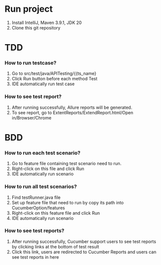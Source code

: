 # Run project
  1. Install IntelliJ, Maven 3.9.1, JDK 20
  2. Clone this git repository
  
# TDD
### How to run testcase?
  1. Go to src/test/java/APITesting/{{ts_name}
  2. Click Run button before each method Test
  3. IDE automatically run test case
### How to see test report?
  1. After running successfully, Allure reports will be generated.
  2. To see report, go to ExtentReports/ExtendReport.html/Open in/Browser/Chrome
  
  
# BDD
### How to run each test scenario?
  1. Go to feature file containing test scenario need to run.
  2. Right-click on this file and click Run
  3. IDE automatically run scenario

### How to run all test scenarios?
  1. Find testRunner.java file
  2. Set up feature file that need to run by copy its path into CucumberOption/features
  3. Right-click on this feature file and click Run
  4. IDE automatically run scenario
  
### How to see test reports?
  1. After running successfully, Cucumber support users to see test reports by clicking links at the bottom of test result
  2. Click this link, users are redirected to Cucumber Reports and users can see test reports in here



